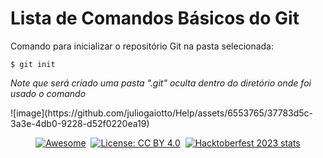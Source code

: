 # Lista de Comandos Básicos do Git

<div>
  <p>Comando para inicializar o repositório Git na pasta selecionada:</p>
  <code>$ git init </code>
  <p><i>Note que será criado uma pasta ".git" oculta dentro do diretório onde foi usado o comando </i></p>
</div>
![image](https://github.com/juliogaiotto/Help/assets/6553765/37783d5c-3a3e-4db0-9228-d52f0220ea19)

<div align="center" markdown="1">

[![Awesome](https://cdn.rawgit.com/sindresorhus/awesome/d7305f38d29fed78fa85652e3a63e154dd8e8829/media/badge.svg)](https://github.com/sindresorhus/awesome)&#160;
[![License: CC BY 4.0](https://img.shields.io/badge/License-CC%20BY%204.0-lightgrey.svg)](https://creativecommons.org/licenses/by/4.0/)&#160;
[![Hacktoberfest 2023 stats](https://img.shields.io/github/hacktoberfest/2023/EbookFoundation/free-programming-books?label=Hacktoberfest+2023)](https://github.com/EbookFoundation/free-programming-books/pulls?q=is%3Apr+is%3Amerged+created%3A2023-10-01..2023-10-31)

</div>

